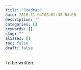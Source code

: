 ```yaml
---
title: "Roadmap"
date: 2018-11-04T08:02:48-04:00
description: ""
categories: []
keywords: []
slug: ""
aliases: []
toc: false
draft: false
---
```


To be written.